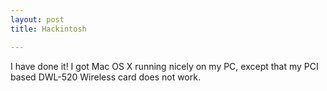 ```yaml
---
layout: post
title: Hackintosh

---
```


I have done it! I got Mac OS X running nicely on my PC, except that my PCI based DWL-520 Wireless card does not work.
